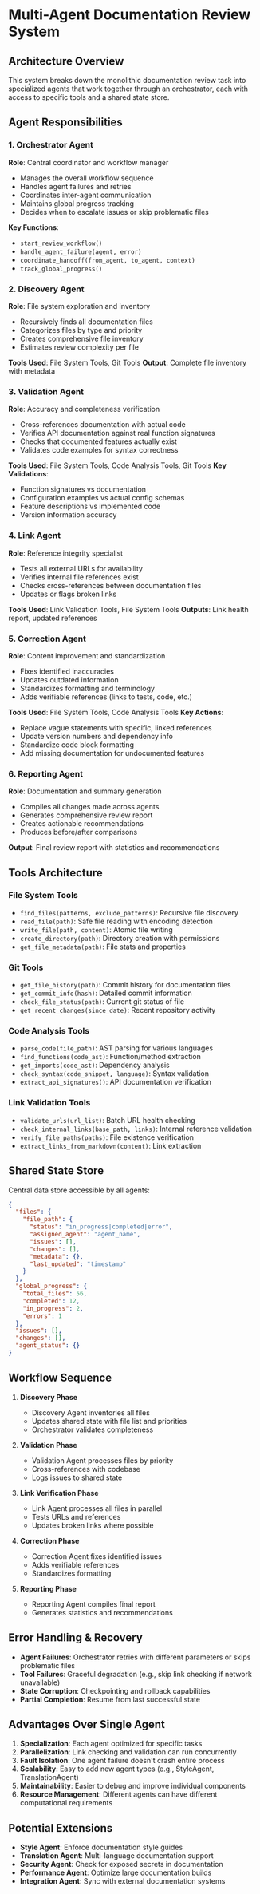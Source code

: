 # Multi-Agent Documentation Review System

## Architecture Overview

This system breaks down the monolithic documentation review task into specialized agents that work together through an orchestrator, each with access to specific tools and a shared state store.

## Agent Responsibilities

### 1. Orchestrator Agent
**Role**: Central coordinator and workflow manager
- Manages the overall workflow sequence
- Handles agent failures and retries
- Coordinates inter-agent communication
- Maintains global progress tracking
- Decides when to escalate issues or skip problematic files

**Key Functions**:
- `start_review_workflow()`
- `handle_agent_failure(agent, error)`
- `coordinate_handoff(from_agent, to_agent, context)`
- `track_global_progress()`

### 2. Discovery Agent
**Role**: File system exploration and inventory
- Recursively finds all documentation files
- Categorizes files by type and priority
- Creates comprehensive file inventory
- Estimates review complexity per file

**Tools Used**: File System Tools, Git Tools
**Output**: Complete file inventory with metadata

### 3. Validation Agent
**Role**: Accuracy and completeness verification
- Cross-references documentation with actual code
- Verifies API documentation against real function signatures
- Checks that documented features actually exist
- Validates code examples for syntax correctness

**Tools Used**: File System Tools, Code Analysis Tools, Git Tools
**Key Validations**:
- Function signatures vs documentation
- Configuration examples vs actual config schemas
- Feature descriptions vs implemented code
- Version information accuracy

### 4. Link Agent
**Role**: Reference integrity specialist
- Tests all external URLs for availability
- Verifies internal file references exist
- Checks cross-references between documentation files
- Updates or flags broken links

**Tools Used**: Link Validation Tools, File System Tools
**Outputs**: Link health report, updated references

### 5. Correction Agent
**Role**: Content improvement and standardization
- Fixes identified inaccuracies
- Updates outdated information
- Standardizes formatting and terminology
- Adds verifiable references (links to tests, code, etc.)

**Tools Used**: File System Tools, Code Analysis Tools
**Key Actions**:
- Replace vague statements with specific, linked references
- Update version numbers and dependency info
- Standardize code block formatting
- Add missing documentation for undocumented features

### 6. Reporting Agent
**Role**: Documentation and summary generation
- Compiles all changes made across agents
- Generates comprehensive review report
- Creates actionable recommendations
- Produces before/after comparisons

**Output**: Final review report with statistics and recommendations

## Tools Architecture

### File System Tools
- `find_files(patterns, exclude_patterns)`: Recursive file discovery
- `read_file(path)`: Safe file reading with encoding detection
- `write_file(path, content)`: Atomic file writing
- `create_directory(path)`: Directory creation with permissions
- `get_file_metadata(path)`: File stats and properties

### Git Tools
- `get_file_history(path)`: Commit history for documentation files
- `get_commit_info(hash)`: Detailed commit information
- `check_file_status(path)`: Current git status of file
- `get_recent_changes(since_date)`: Recent repository activity

### Code Analysis Tools
- `parse_code(file_path)`: AST parsing for various languages
- `find_functions(code_ast)`: Function/method extraction
- `get_imports(code_ast)`: Dependency analysis
- `check_syntax(code_snippet, language)`: Syntax validation
- `extract_api_signatures()`: API documentation verification

### Link Validation Tools
- `validate_urls(url_list)`: Batch URL health checking
- `check_internal_links(base_path, links)`: Internal reference validation
- `verify_file_paths(paths)`: File existence verification
- `extract_links_from_markdown(content)`: Link extraction

## Shared State Store

Central data store accessible by all agents:

```json
{
  "files": {
    "file_path": {
      "status": "in_progress|completed|error",
      "assigned_agent": "agent_name",
      "issues": [],
      "changes": [],
      "metadata": {},
      "last_updated": "timestamp"
    }
  },
  "global_progress": {
    "total_files": 56,
    "completed": 12,
    "in_progress": 2,
    "errors": 1
  },
  "issues": [],
  "changes": [],
  "agent_status": {}
}
```

## Workflow Sequence

1. **Discovery Phase**
   - Discovery Agent inventories all files
   - Updates shared state with file list and priorities
   - Orchestrator validates completeness

2. **Validation Phase**
   - Validation Agent processes files by priority
   - Cross-references with codebase
   - Logs issues to shared state

3. **Link Verification Phase**
   - Link Agent processes all files in parallel
   - Tests URLs and references
   - Updates broken links where possible

4. **Correction Phase**
   - Correction Agent fixes identified issues
   - Adds verifiable references
   - Standardizes formatting

5. **Reporting Phase**
   - Reporting Agent compiles final report
   - Generates statistics and recommendations

## Error Handling & Recovery

- **Agent Failures**: Orchestrator retries with different parameters or skips problematic files
- **Tool Failures**: Graceful degradation (e.g., skip link checking if network unavailable)
- **State Corruption**: Checkpointing and rollback capabilities
- **Partial Completion**: Resume from last successful state

## Advantages Over Single Agent

1. **Specialization**: Each agent optimized for specific tasks
2. **Parallelization**: Link checking and validation can run concurrently
3. **Fault Isolation**: One agent failure doesn't crash entire process
4. **Scalability**: Easy to add new agent types (e.g., StyleAgent, TranslationAgent)
5. **Maintainability**: Easier to debug and improve individual components
6. **Resource Management**: Different agents can have different computational requirements

## Potential Extensions

- **Style Agent**: Enforce documentation style guides
- **Translation Agent**: Multi-language documentation support
- **Security Agent**: Check for exposed secrets in documentation
- **Performance Agent**: Optimize large documentation builds
- **Integration Agent**: Sync with external documentation systems
